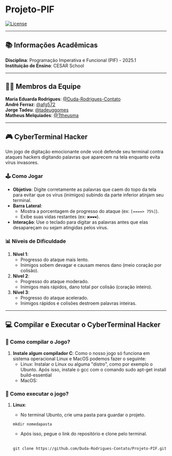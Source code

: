# Projeto-PIF

[![License](https://img.shields.io/badge/License-BSD%203--Clause-blue.svg)](https://opensource.org/licenses/BSD-3-Clause)

---

## 📚 Informações Acadêmicas
**Disciplina**: Programação Imperativa e Funcional (PIF) - 2025.1  
**Instituição de Ensino**: CESAR School  

---

## 👨‍💻 Membros da Equipe
**Maria Eduarda Rodrigues**: [@Duda-Rodrigues-Contato](https://github.com/Duda-Rodrigues-Contato)  
**André Ferraz**: [@afg572](https://github.com/afg572)  
**Jorge Tadeu**: [@tadeuggomes](https://github.com/tadeuggomes)  
**Matheus Melquiades**: [@Ttheusma](https://github.com/Ttheusma)  

---

## 🎮 CyberTerminal Hacker
Um jogo de digitação emocionante onde você defende seu terminal contra ataques hackers digitando palavras que aparecem na tela enquanto evita vírus invasores.

### 🕹️ Como Jogar
- **Objetivo**: Digite corretamente as palavras que caem do topo da tela para evitar que os vírus (inimigos) subindo da parte inferior atinjam seu terminal.
- **Barra Lateral**:
  - Mostra a porcentagem de progresso do ataque (ex: `[====> 75%]`).
  - Exibe suas vidas restantes (ex: `❌❤❤❤`).
- **Interação**: Use o teclado para digitar as palavras antes que elas desapareçam ou sejam atingidas pelos vírus.

### 📊 Níveis de Dificuldade
1. **Nível 1**:
   - Progresso do ataque mais lento.
   - Inimigos sobem devagar e causam menos dano (meio coração por colisão).
2. **Nível 2**:
   - Progresso do ataque moderado.
   - Inimigos mais rápidos, dano total por colisão (coração inteiro).
3. **Nível 3**:
   - Progresso do ataque acelerado.
   - Inimigos rápidos e colisões destroem palavras inteiras.

---

## 💻 Compilar e Executar o CyberTerminal Hacker
### 🔧 Como **compilar** o Jogo?
1. **Instale algum compilador C**:
Como o nosso jogo só funciona em sistema operacional Linux e MacOS podemos fazer o seguinte:
   - Linux: Instalar o Linux ou alguma "distro", como por exemplo o Ubunto. Após isso, instale o gcc com o comando sudo apt-get install build-essential 
   - MacOS:

### 🏃 Como **executar** o jogo?
1. **Linux**: 
   - No terminal Ubunto, crie uma pasta para guardar o projeto.</br>
   
   ```
   mkdir nomedapasta
   ```
   - Após isso, pegue o link do repositório e clone pelo terminal.
   </br>

   ```
   git clone https://github.com/Duda-Rodrigues-Contato/Projeto-PIF.git
   ```
